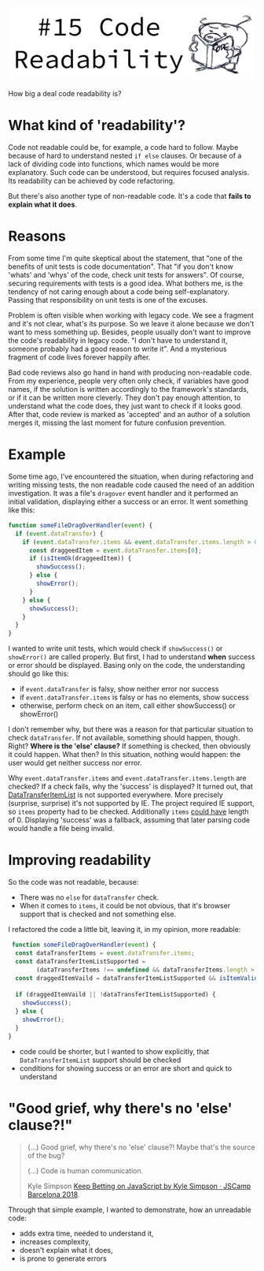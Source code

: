 <img src="https://raw.githubusercontent.com/adamskopl/blog/posts/20200421/cover.png">

How big a deal code readability is?

# What kind of 'readability'?

Code not readable could be, for example, a code hard to follow. Maybe because of hard to understand nested `if else` clauses. Or because of a lack of dividing code into functions, which names would be more explanatory. Such code can be understood, but requires focused analysis. Its readability can be achieved by code refactoring.

But there's also another type of non-readable code. It's a code that **fails to explain what it does**.

# Reasons

From some time I'm quite skeptical about the statement, that "one of the benefits of unit tests is code documentation". That "if you don't know 'whats' and 'whys' of the code, check unit tests for answers". Of course, securing requirements with tests is a good idea. What bothers me, is the tendency of not caring enough about a code being self-explanatory. Passing that responsibility on unit tests is one of the excuses.

Problem is often visible when working with legacy code. We see a fragment and it's not clear, what's its purpose. So we leave it alone because we don't want to mess something up. Besides, people usually don't want to improve the code's readability in legacy code. "I don't have to understand it, someone probably had a good reason to write it". And a mysterious fragment of code lives forever happily after.

Bad code reviews also go hand in hand with producing non-readable code. From my experience, people very often only check, if variables have good names, if the solution is written accordingly to the framework's standards, or if it can be written more cleverly. They don't pay enough attention, to understand what the code does, they just want to check if it looks good. After that, code review is marked as 'accepted' and an author of a solution merges it, missing the last moment for future confusion prevention.

# Example

Some time ago, I've encountered the situation, when during refactoring and writing missing tests, the non readable code caused the need of an addition investigation. It was a file's `dragover` event handler and it performed an initial validation, displaying either a success or an error. It went something like this:

```js
function someFileDragOverHandler(event) {
  if (event.dataTransfer) {
    if (event.dataTransfer.items && event.dataTransfer.items.length > 0) {
      const draggeedItem = event.dataTransfer.items[0];
      if (isItemOk(draggeedItem)) {
        showSuccess();
      } else {
        showError();
      }
    } else {
      showSuccess();
    }
  }
}
```

I wanted to write unit tests, which would check if `showSuccess()` or `showError()` are called properly. But first, I had to understand **when** success or error should be displayed. Basing only on the code, the understanding should go like this:
- if `event.dataTransfer` is falsy, show neither error nor success
- if `event.dataTransfer.items` is falsy or has no elements, show success
- otherwise, perform check on an item, call either showSuccess() or showError()

I don't remember why, but there was a reason for that particular situation to check `dataTransfer`. If not available, something should happen, though. Right? **Where is the 'else' clause?** If something is checked, then obviously it could happen. What then? In this situation, nothing would happen: the user would get neither success nor error.

Why `event.dataTransfer.items` and `event.dataTransfer.items.length` are checked? If a check fails, why the 'success' is displayed? It turned out, that [DataTransferItemList](https://developer.mozilla.org/en-US/docs/Web/API/HTML_Drag_and_Drop_API/File_drag_and_drop) is not supported everywhere. More precisely (surprise, surprise) it's not supported by IE. The project required IE support, so `items` property had to be checked. Additionally `items` [could have](https://developer.mozilla.org/en-US/docs/Web/API/DataTransferItemList) length of 0. Displaying 'success' was a fallback, assuming that later parsing code would handle a file being invalid.

# Improving readability

So the code was not readable, because:
- There was no `else` for `dataTransfer` check.
- When it comes to `items`, it could be not obvious, that it's browser support that is checked and not something else.

I refactored the code a little bit, leaving it, in my opinion, more readable:

```js
 function someFileDragOverHandler(event) {
  const dataTransferItems = event.dataTransfer.items;
  const dataTransferItemListSupported =
        (dataTransferItems !== undefined && dataTransferItems.length > 0);
  const draggedItemVaild = dataTransferItemListSupported && isItemValid(dataTransferItems[0]);

  if (draggedItemVaild || !dataTransferItemListSupported) {
    showSuccess();
  } else {
    showError();
  }
}
```

- code could be shorter, but I wanted to show explicitly, that `DataTransferItemList` support should be checked
- conditions for showing success or an error are short and quick to understand

# "Good grief, why there's no 'else' clause?!"

> (...) Good grief, why there's no 'else' clause?! Maybe that's the source of the bug?
> 
> (...) Code is human communication.
> 
> Kyle Simpson [Keep Betting on JavaScript by Kyle Simpson · JSCamp Barcelona 2018](https://www.youtube.com/watch?v=lDLQA6lQSFg).

Through that simple example, I wanted to demonstrate, how an unreadable code:
- adds extra time, needed to understand it,
- increases complexity,
- doesn't explain what it does,
- is prone to generate errors
